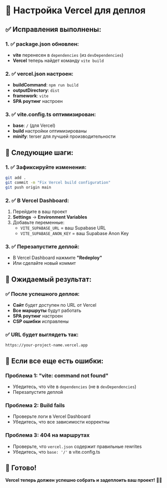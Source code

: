 # 🚀 Настройка Vercel для деплоя

## ✅ Исправления выполнены:

### **1. ✅ package.json обновлен:**
- **vite** перенесен в `dependencies` (из `devDependencies`)
- **Vercel** теперь найдет команду `vite build`

### **2. ✅ vercel.json настроен:**
- **buildCommand**: `npm run build`
- **outputDirectory**: `dist`
- **framework**: `vite`
- **SPA роутинг** настроен

### **3. ✅ vite.config.ts оптимизирован:**
- **base**: `/` (для Vercel)
- **build** настройки оптимизированы
- **minify**: terser для лучшей производительности

## 🚀 Следующие шаги:

### **1. ✅ Зафиксируйте изменения:**
```bash
git add .
git commit -m "Fix Vercel build configuration"
git push origin main
```

### **2. ✅ В Vercel Dashboard:**
1. Перейдите в ваш проект
2. **Settings** → **Environment Variables**
3. Добавьте переменные:
   - `VITE_SUPABASE_URL` = ваш Supabase URL
   - `VITE_SUPABASE_ANON_KEY` = ваш Supabase Anon Key

### **3. ✅ Перезапустите деплой:**
- В Vercel Dashboard нажмите **"Redeploy"**
- Или сделайте новый коммит

## 🎯 Ожидаемый результат:

### **✅ После успешного деплоя:**
- **Сайт** будет доступен по URL от Vercel
- **Все маршруты** будут работать
- **SPA роутинг** настроен
- **CSP ошибки** исправлены

### **✅ URL будет выглядеть так:**
```
https://your-project-name.vercel.app
```

## 🔧 Если все еще есть ошибки:

### **Проблема 1: "vite: command not found"**
- Убедитесь, что vite в `dependencies` (не в `devDependencies`)
- Перезапустите деплой

### **Проблема 2: Build fails**
- Проверьте логи в Vercel Dashboard
- Убедитесь, что все зависимости корректны

### **Проблема 3: 404 на маршрутах**
- Проверьте, что `vercel.json` содержит правильные rewrites
- Убедитесь, что `base: '/'` в vite.config.ts

## 🎉 Готово!
**Vercel теперь должен успешно собрать и задеплоить ваш проект!** 🚀✨
